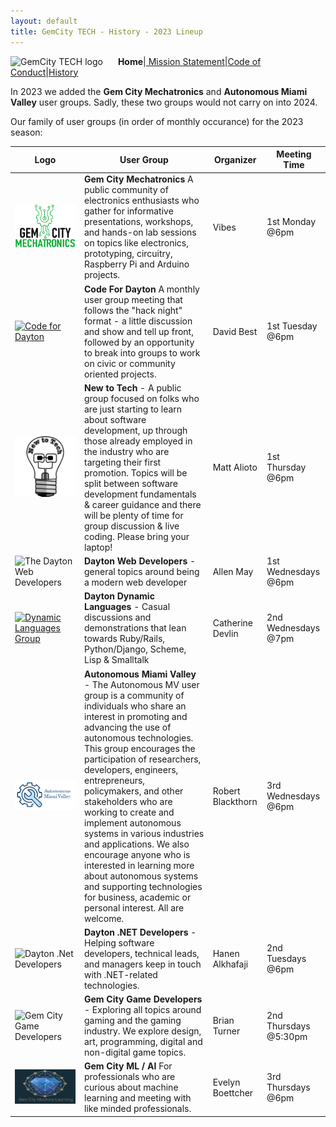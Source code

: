```yaml
---
layout: default
title: GemCity TECH - History - 2023 Lineup
---
```


<div id="menu">
<img src="GCTSquareWhiteForeground.png" alt="GemCity TECH logo" style="width: 100px; margin-right: 20px;" /> <strong>Home</strong>|<a href="./MissionStatement"> Mission Statement</a>|<a href="./CodeOfConduct">Code of Conduct</a>|<a href="./History">History</a>
</div>

In 2023 we added the **Gem City Mechatronics** and **Autonomous Miami Valley** user groups. Sadly, these two groups would not carry on into 2024.

Our family of user groups (in order of monthly occurance) for the 2023 season:

 Logo | User Group | Organizer | Meeting Time 
--- | --- | --- | ---
![Gem City Mechatronics](GemCityMechatronicsLogo_Transparent.png) | **Gem City Mechatronics** A public community of electronics enthusiasts who gather for informative presentations, workshops, and hands-on lab sessions on topics like electronics, prototyping, circuitry, Raspberry Pi and Arduino projects. | Vibes | 1st Monday @6pm
[![Code for Dayton](CodeForDayton.png)](https://www.codefordayton.org/) | **Code For Dayton** A monthly user group meeting that follows the "hack night" format - a little discussion and show and tell up front, followed by an opportunity to break into groups to work on civic or community oriented projects.|David Best|1st Tuesday @6pm 
![New To Tech](New_To_Tech_Mascot.png) | **New to Tech** - A public group focused on folks who are just starting to learn about software development, up through those already employed in the industry who are targeting their first promotion. Topics will be split between software development fundamentals & career guidance and there will be plenty of time for group discussion & live coding. Please bring your laptop!| Matt Alioto | 1st Thursday @6pm  
![The Dayton Web Developers](Dayton_Web_Developers.png) | **Dayton Web Developers** - general topics around being a modern web developer | Allen May | 1st Wednesdays @6pm
[![Dynamic Languages Group](DDLLogo.png)](http://d8ndl.org/)  | **Dayton Dynamic Languages** - Casual discussions and demonstrations that lean towards Ruby/Rails, Python/Django, Scheme, Lisp & Smalltalk | Catherine Devlin | 2nd Wednesdays @7pm 
![Autonomous Miami Valley](Autonomous%20Miami%20Valley%20Logo.png) | **Autonomous Miami Valley** - The Autonomous MV user group is a community of individuals who share an interest in promoting and advancing the use of autonomous technologies. This group encourages the participation of researchers, developers, engineers, entrepreneurs, policymakers, and other stakeholders who are working to create and implement autonomous systems in various industries and applications. We also encourage anyone who is interested in learning more about autonomous systems and supporting technologies for business, academic or personal interest. All are welcome. | Robert Blackthorn | 3rd Wednesdays @6pm
![Dayton .Net Developers](DaytonDotNet.png) | **Dayton .NET Developers** - Helping software developers, technical leads, and managers keep in touch with .NET-related technologies. | Hanen Alkhafaji | 2nd Tuesdays @6pm
![Gem City Game Developers](GemCityGameDevelopers.png) | **Gem City Game Developers** - Exploring all topics around gaming and the gaming industry. We explore design, art, programming, digital and non-digital game topics. | Brian Turner | 2nd Thursdays @5:30pm
![](gem_city_social.png) | **Gem City ML / AI** For professionals who are curious about machine learning and meeting with like minded professionals. | Evelyn Boettcher | 3rd Thursdays @6pm

